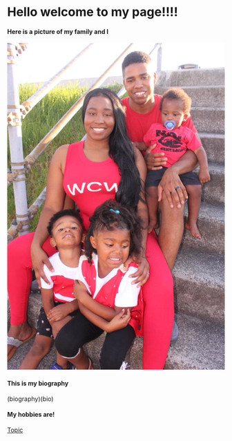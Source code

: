 # Hello welcome to my page!!!!
#### Here is a picture of my family and I 

![my family](Me.jpg)

#### This is my biography
(biography)(bio)

#### My hobbies are!
[Topic](topic)
